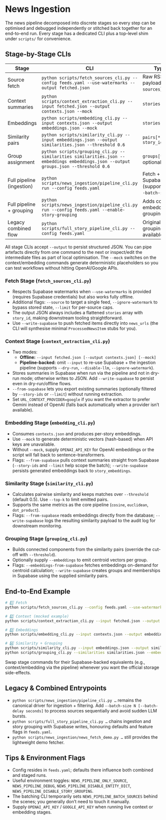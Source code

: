 # News Ingestion

The news pipeline decomposed into discrete stages so every step can be optimised and debugged independently or stitched back together for an end-to-end run. Every stage has a dedicated CLI plus a top-level shim under `scripts/` for convenience.

## Stage-by-Stage CLIs

| Stage | CLI | Typical Output |
| --- | --- | --- |
| Source fetch | `python scripts/fetch_sources_cli.py --config feeds.yaml --use-watermarks --output fetched.json` | Raw RSS/Sitemap payload (`stories` + `sources`) |
| Context summaries | `python scripts/context_extraction_cli.py --input fetched.json --output contexts.json --mock` | `stories[*].summary_text` |
| Embeddings | `python scripts/embedding_cli.py --input contexts.json --output embeddings.json --mock` | `stories[*].embedding` |
| Similarity pairs | `python scripts/similarity_cli.py --input embeddings.json --output similarities.json --threshold 0.6` | `pairs[*].{story_id_a, story_id_b, similarity}` |
| Group assignment | `python scripts/grouping_cli.py --similarities similarities.json --embeddings embeddings.json --output groups.json --threshold 0.6` | `groups[*].members` + optional centroids |
| Full pipeline (ingestion) | `python scripts/news_ingestion/pipeline_cli.py run --config feeds.yaml` | Fetch + filter + Supabase writes (supports batching via `--batch-size`). |
| Full pipeline + grouping | `python scripts/news_ingestion/pipeline_cli.py run --config feeds.yaml --enable-story-grouping` | Adds context, embeddings, and grouping to the run. |
| Legacy combined flow | `python scripts/full_story_pipeline_cli.py --config feeds.yaml` | Original ingestion + grouping shim (still available). |

All stage CLIs accept `--output` to persist structured JSON. You can pipe artefacts directly from one command to the next or inspect/edit the intermediate files as part of local optimisation. The `--mock` switches on the context/embedding commands generate deterministic placeholders so you can test workflows without hitting OpenAI/Google APIs.

### Fetch Stage (`fetch_sources_cli.py`)
- Respects Supabase watermarks when `--use-watermarks` is provided (requires Supabase credentials) but also works fully offline.
- Additional flags: `--source` to target a single feed, `--ignore-watermark` to bypass stored state, `--limit` for per-source caps.
- The output JSON always includes a flattened `stories` array with `story_id`, making downstream tooling straightforward.
- Use `--write-supabase` to push fetched items directly into `news_urls` (the CLI will synthesise minimal `ProcessedNewsItem` stubs for you).

### Context Stage (`context_extraction_cli.py`)
- Two modes:
  - **Offline:** `--input fetched.json [--output contexts.json] [--mock]`
  - **Pipeline-backed:** omit `--input` to re-use Supabase + the ingestion pipeline (supports `--dry-run`, `--disable-llm`, `--ignore-watermark`).
- Stores summaries in Supabase when run via the pipeline and not in dry-run mode; otherwise writes to JSON. Add `--write-supabase` to persist even in dry-run/offline flows.
- `--from-supabase` lets you export existing summaries (optionally filtered by `--story-ids` or `--limit`) without running extraction.
- Set `URL_CONTEXT_PROVIDER=google` if you want the extractor to prefer Gemini instead of OpenAI (falls back automatically when a provider isn’t available).

### Embedding Stage (`embedding_cli.py`)
- Consumes `contexts.json` and produces per-story embeddings.
- Use `--mock` to generate deterministic vectors (hash-based) when API keys are unavailable.
- Without `--mock`, supply `OPENAI_API_KEY` for OpenAI embeddings or the script will fall back to sentence-transformers.
- Flags: `--from-supabase` pulls context summaries straight from Supabase (`--story-ids` and `--limit` help scope the batch); `--write-supabase` persists generated embeddings back to `story_embeddings`.

### Similarity Stage (`similarity_cli.py`)
- Calculates pairwise similarity and keeps matches over `--threshold` (default 0.5). Use `--top-k` to limit emitted pairs.
- Supports the same metrics as the core pipeline (`cosine`, `euclidean`, `dot_product`).
- Flags: `--from-supabase` reads embeddings directly from the database; `--write-supabase` logs the resulting similarity payload to the audit log for downstream monitoring.

### Grouping Stage (`grouping_cli.py`)
- Builds connected components from the similarity pairs (override the cut-off with `--threshold`).
- Optionally supply `--embeddings` to emit centroid vectors per group.
- Flags: `--embeddings-from-supabase` fetches embeddings on-demand for centroid calculation; `--write-supabase` creates groups and memberships in Supabase using the supplied similarity pairs.

## End-to-End Example

```bash
# 1️⃣ Fetch
python scripts/fetch_sources_cli.py --config feeds.yaml --use-watermarks --output fetched.json

# 2️⃣ Context (mocked example)
python scripts/context_extraction_cli.py --input fetched.json --output contexts.json --mock

# 3️⃣ Embeddings
python scripts/embedding_cli.py --input contexts.json --output embeddings.json --mock

# 4️⃣ Similarity + Grouping
python scripts/similarity_cli.py --input embeddings.json --output similarities.json --threshold 0.6
python scripts/grouping_cli.py --similarities similarities.json --embeddings embeddings.json --output groups.json --threshold 0.6
```

Swap stage commands for their Supabase-backed equivalents (e.g., context/embedding via the pipeline) whenever you want the official storage side-effects.

## Legacy & Combined Entrypoints
- `python scripts/news_ingestion/pipeline_cli.py …` remains the canonical driver for ingestion + filtering. Add `--batch-size N [--batch-delay seconds]` to process sources sequentially and avoid sudden LLM bursts.
- `python scripts/full_story_pipeline_cli.py …` chains ingestion and story grouping with Supabase writes, honouring defaults and feature flags in `feeds.yaml`.
- `python scripts/news_ingestion/news_fetch_demo.py …` still provides the lightweight demo fetcher.

## Tips & Environment Flags
- Config resides in `feeds.yaml`; defaults there influence both combined and staged runs.
- Useful environment toggles: `NEWS_PIPELINE_ONLY_SOURCE`, `NEWS_PIPELINE_DEBUG`, `NEWS_PIPELINE_DISABLE_ENTITY_DICT`, `NEWS_PIPELINE_DISABLE_STORY_GROUPING`.
- The batching CLI temporarily sets `NEWS_PIPELINE_BATCH_SOURCES` behind the scenes; you generally don’t need to touch it manually.
- Supply `OPENAI_API_KEY` / `GOOGLE_API_KEY` when running live context or embedding stages.
